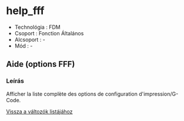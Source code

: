 # help\_fff

* Technológia : FDM
* Csoport : Fonction Általános
* Alcsoport : -
* Mód : - 

## Aide \(options FFF\)

### Leírás

Afficher la liste complète des options de configuration d'impression/G-Code.

[Vissza a változók listájához](variable_list.md)

